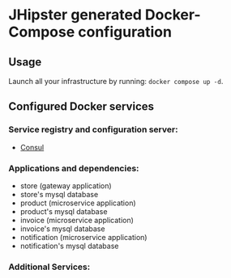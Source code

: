 # JHipster generated Docker-Compose configuration

## Usage

Launch all your infrastructure by running: `docker compose up -d`.

## Configured Docker services

### Service registry and configuration server:

- [Consul](http://localhost:8500)

### Applications and dependencies:

- store (gateway application)
- store's mysql database
- product (microservice application)
- product's mysql database
- invoice (microservice application)
- invoice's mysql database
- notification (microservice application)
- notification's mysql database

### Additional Services:
